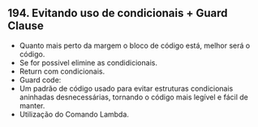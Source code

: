 ## 194. Evitando uso de condicionais + Guard Clause
- Quanto mais perto da margem o bloco de código está, melhor será o código.
- Se for possivel elimine as condidicionais.
- Return com condicionais.
- Guard code:
- Um padrão de código usado para evitar estruturas condicionais aninhadas desnecessárias, tornando o código mais legível e fácil de manter. 
- Utilização do Comando Lambda. 
